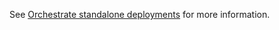 See [Orchestrate standalone deployments](../../docs/deployment/deployK8sStandalone.md) for more information.
